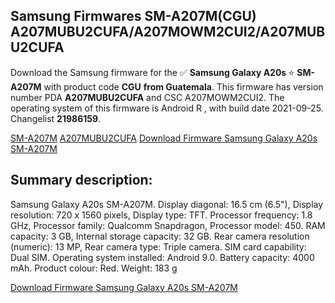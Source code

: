 <h2>Samsung Firmwares SM-A207M(CGU) A207MUBU2CUFA/A207MOWM2CUI2/A207MUBU2CUFA</h2>
Download the Samsung firmware for the ✅ <strong>Samsung Galaxy A20s </strong> ⭐ <strong>SM-A207M</strong> with product code <strong>CGU</strong> <strong> from Guatemala</strong>. This firmware has version number PDA <strong>A207MUBU2CUFA</strong> and CSC A207MOWM2CUI2. The operating system of this firmware is Android R , with build date 2021-09-25. Changelist <strong>21986159</strong>.


[SM-A207M](https://samfirm.shop/samsung/model/SM-A207M)
[A207MUBU2CUFA](https://samfirm.shop/samsung/pda/A207MUBU2CUFA)
[Download Firmware Samsung Galaxy A20s SM-A207M](https://samfirm.shop/samsung/firmware/459699)
<h2>Summary description:</h2>
<p>Samsung Galaxy A20s SM-A207M. Display diagonal: 16.5 cm (6.5"), Display resolution: 720 x 1560 pixels, Display type: TFT. Processor frequency: 1.8 GHz, Processor family: Qualcomm Snapdragon, Processor model: 450. RAM capacity: 3 GB, Internal storage capacity: 32 GB. Rear camera resolution (numeric): 13 MP, Rear camera type: Triple camera. SIM card capability: Dual SIM. Operating system installed: Android 9.0. Battery capacity: 4000 mAh. Product colour: Red. Weight: 183 g</p>


[Download Firmware Samsung Galaxy A20s SM-A207M](https://samfirm.shop/samsung/firmware/459699)
